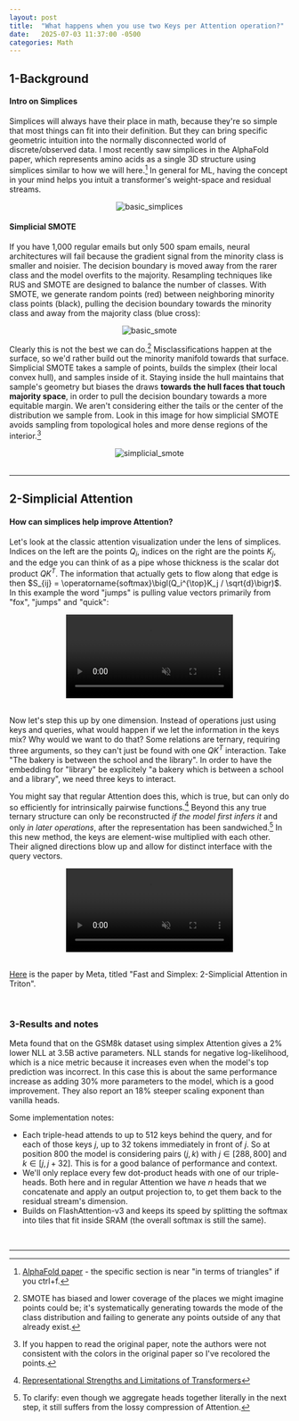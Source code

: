 ```yaml
---
layout: post
title:  "What happens when you use two Keys per Attention operation?"
date:   2025-07-03 11:37:00 -0500
categories: Math
---
```


## 1-Background
#### Intro on Simplices
Simplices will always have their place in math, because they're so simple that most things can fit into their definition.  But they can bring specific geometric intuition into the normally disconnected world of discrete/observed data.  I most recently saw simplices in the AlphaFold paper, which represents amino acids as a single 3D structure using simplices similar to how we will here.[^3]  In general for ML, having the concept in your mind helps you intuit a transformer's weight-space and residual streams.

<div style="text-align: center;">
    <img src="{{ 'assets/images/basic_simplices.jpg' | relative_url }}" alt="basic_simplices" style="max-width: 70%; height: auto;" />
</div>

#### Simplicial SMOTE
If you have 1,000 regular emails but only 500 spam emails, neural architectures will fail because the gradient signal from the minority class is smaller and noisier.  The decision boundary is moved away from the rarer class and the model overfits to the majority.  Resampling techniques like RUS and SMOTE are designed to balance the number of classes.  With SMOTE, we generate random points (red) between neighboring minority class points (black), pulling the decision boundary towards the minority class and away from the majority class (blue cross):

<div style="text-align: center;">
    <img src="{{ 'assets/images/basic_smote.jpg' | relative_url }}" alt="basic_smote" style="max-width: 50%; height: auto;" />
</div>

Clearly this is not the best we can do.[^2]  Misclassifications happen at the surface, so we'd rather build out the minority manifold towards that surface.  Simplicial SMOTE takes a sample of points, builds the simplex (their local convex hull), and samples inside of it.  Staying inside the hull maintains that sample's geometry but biases the draws **towards the hull faces that touch majority space**, in order to pull the decision boundary towards a more equitable margin.  We aren't considering either the tails or the center of the distribution we sample from.  Look in this image for how simplicial SMOTE avoids sampling from topological holes and more dense regions of the interior.[^1]

<div style="text-align: center;">
    <img src="{{ 'assets/images/simplicial_smote.jpg' | relative_url }}" alt="simplicial_smote" style="max-width: 40%; height: auto;" />
</div>

<br>

---

## 2-Simplicial Attention
#### How can simplices help improve Attention?
Let's look at the classic attention visualization under the lens of simplices.  Indices on the left are the points $Q_i$, indices on the right are the points $K_j$, and the edge you can think of as a pipe whose thickness is the scalar dot product $QK^T$.  The information that actually gets to flow along that edge is then $S_{ij} = \operatorname{softmax}\bigl(Q_i^{\top}K_j / \sqrt{d}\bigr)$.  In this example the word "jumps" is pulling value vectors primarily from "fox", "jumps" and "quick":
<div style="text-align: center;">
    <video autoplay loop muted controls style="max-width: 80%; height: auto;">
        <source src="{{ 'assets/videos/attention_flow.mp4' | relative_url }}" type="video/mp4">
        Your browser does not support the video tag.
    </video>
</div>

<br>

Now let's step this up by one dimension.  Instead of operations just using keys and queries, what would happen if we let the information in the keys mix?  Why would we want to do that?  Some relations are ternary, requiring three arguments, so they can't just be found with one $QK^T$ interaction.  Take "The bakery is between the school and the library".  In order to have the embedding for "library" be explicitely "a bakery which is between a school and a library", we need three keys to interact.

You might say that regular Attention does this, which is true, but can only do so efficiently for intrinsically pairwise functions.[^4]  Beyond this any true ternary structure can only be reconstructed *if the model first infers it* and only *in later operations*, after the representation has been sandwiched.[^5]  In this new method, the keys are element-wise multiplied with each other.  Their aligned directions blow up and allow for distinct interface with the query vectors.

<div style="text-align: center;">
    <video autoplay loop muted controls style="max-width: 80%; height: auto;">
        <source src="{{ 'assets/videos/simplex_attention_flow.mp4' | relative_url }}" type="video/mp4">
        Your browser does not support the video tag.
    </video>
</div>

<br>

[Here](https://arxiv.org/pdf/2507.02754) is the paper by Meta, titled "Fast and Simplex: 2-Simplicial Attention in Triton".

<br>

### 3-Results and notes
Meta found that on the GSM8k dataset using simplex Attention gives a 2% lower NLL at 3.5B active parameters.  NLL stands for negative log-likelihood, which is a nice metric because it increases even when the model's top prediction was incorrect.  In this case this is about the same performance increase as adding 30% more parameters to the model, which is a good improvement.  They also report an 18% steeper scaling exponent than vanilla heads.

Some implementation notes:
- Each triple-head attends to up to 512 keys behind the query, and for each of those keys $j$, up to 32 tokens immediately in front of $j$.  So at position 800 the model is considering pairs $(j, k)$ with $j \in [288, 800]$ and $k \in [j, j+32]$.  This is for a good balance of performance and context.
- We'll only replace every few dot-product heads with one of our triple-heads.  Both here and in regular Attention we have $n$ heads that we concatenate and apply an output projection to, to get them back to the residual stream's dimension.
- Builds on FlashAttention-v3 and keeps its speed by splitting the softmax into tiles that fit inside SRAM (the overall softmax is still the same).

<br>

---

[^1]: If you happen to read the original paper, note the authors were not consistent with the colors in the original paper so I've recolored the points.

[^2]: SMOTE has biased and lower coverage of the places we might imagine points could be; it's systematically generating towards the mode of the class distribution and failing to generate any points outside of any that already exist.

[^3]: [AlphaFold paper](https://www.nature.com/articles/s41586-021-03819-2) - the specific section is near "in terms of triangles" if you ctrl+f.

[^4]: [Representational Strengths and Limitations of Transformers](https://arxiv.org/pdf/2306.02896)

[^5]: To clarify: even though we aggregate heads together literally in the next step, it still suffers from the lossy compression of Attention.
